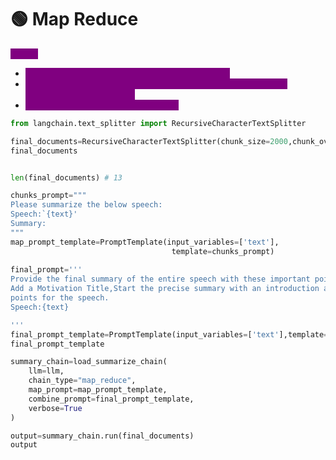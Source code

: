 # 🟢 Map Reduce

<mark style="color:purple;background-color:purple;">**Steps:**</mark>

* <mark style="color:purple;background-color:purple;">Create 2 different prompts ⇒ for chunks and map</mark>
* <mark style="color:purple;background-color:purple;">Create chain using load\_summarize\_chain ⇒ pass llm, prompts, chain\_type="map\_reduce"</mark>
* <mark style="color:purple;background-color:purple;">Invoke the chain by passing the docs</mark>

```python
from langchain.text_splitter import RecursiveCharacterTextSplitter

final_documents=RecursiveCharacterTextSplitter(chunk_size=2000,chunk_overlap=100).split_documents(docs)
final_documents


len(final_documents) # 13

chunks_prompt="""
Please summarize the below speech:
Speech:`{text}'
Summary:
"""
map_prompt_template=PromptTemplate(input_variables=['text'],
                                    template=chunks_prompt)
                                    
final_prompt='''
Provide the final summary of the entire speech with these important points.
Add a Motivation Title,Start the precise summary with an introduction and provide the summary in number 
points for the speech.
Speech:{text}

'''
final_prompt_template=PromptTemplate(input_variables=['text'],template=final_prompt)
final_prompt_template

summary_chain=load_summarize_chain(
    llm=llm,
    chain_type="map_reduce",
    map_prompt=map_prompt_template,
    combine_prompt=final_prompt_template,
    verbose=True
)

output=summary_chain.run(final_documents)
output
```
